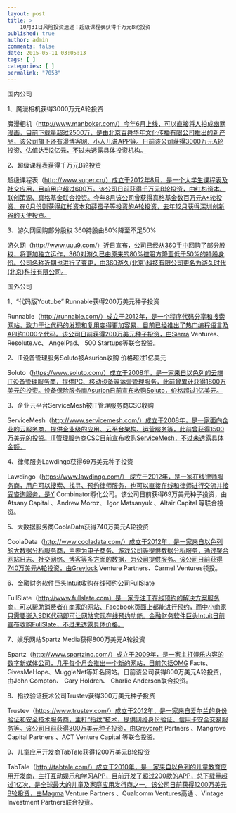 ```yaml
---
layout: post
title: >
    10月31日风险投资速递：超级课程表获得千万元B轮投资
published: true
author: admin
comments: false
date: 2015-05-11 03:05:13
tags: [ ]
categories: [ ]
permalink: "7053"
---
```



国内公司

1、魔漫相机获得3000万元A轮投资

魔漫相机（http://www.manboker.com/）今年6月上线，可以直接将人拍成幽默漫画，目前下载量超过2500万，是由北京百舜华年文化传播有限公司推出的新产品，该公司旗下还有漫博客网、小人儿说APP等。日前该公司获得3000万元A轮投资、估值达到2亿元，不过未透露具体投资机构。

2、超级课程表获得千万元B轮投资

超级课程表（http://www.super.cn/）成立于2012年8月，是一个大学生课程表及社交应用，目前用户超过600万。该公司日前获得千万元B轮投资，由红杉资本、联创策源、真格基金联合投资。今年8月该公司曾获得真格基金数百万元A+轮投资、在6月份则获得红杉资本和薛蛮子等投资的A轮投资，去年12月获得深圳创新谷的天使投资。

3、游久网回购部分股权 360持股由80%降至不足50%

游久网（http://www.uuu9.com/）近日宣布，公司已经从360手中回购了部分股权，将更加独立运作，360对游久已由原来的80%控股方降至低于50%的持股身份。公司名称近期也进行了变更，由360游久(北京)科技有限公司更名为游久时代(北京)科技有限公司。

国外公司

1、“代码版Youtube” Runnable获得200万美元种子投资

Runnable（http://runnable.com/）成立于2012年，是一个程序代码分享和搜索网站，致力于让代码的发现和复用变得更加容易，目前已经推出了热门编程语言及API约1000个代码。该公司日前获得200万美元种子投资，由Sierra Ventures、 Resolute.vc、 AngelPad、 500 Startups等联合投资。

2、IT设备管理服务Soluto被Asurion收购 价格超过1亿美元

Soluto（https://www.soluto.com/）成立于2008年，是一家来自以色列的云端IT设备管理服务商，提供PC、移动设备等运营管理服务，此前曾累计获得1800万美元的投资。设备保险服务商Asurion日前宣布收购Soluto，价格超过1亿美元。

3、企业云平台ServiceMesh被IT管理服务商CSC收购

ServiceMesh（http://www.servicemesh.com/）成立于2008年，是一家面向企业的云服务商，提供企业级的应用、云平台架构、运营服务等，此前曾获得1500万美元的投资。IT管理服务商CSC日前宣布收购ServiceMesh，不过未透露具体金额。

4、律师服务Lawdingo获得69万美元种子投资

Lawdingo（https://www.lawdingo.com/） 成立于2012年，是一家在线律师服务商，用户可以搜索、找寻、预约律师服务，也可以直接在线和律师进行交流并接受咨询服务，是Y Combinator孵化公司。该公司日前获得69万美元种子投资，由Atsany Capital 、Andrew Moroz、 Igor Matsanyuk 、Altair Capital 等联合投资。

5、大数据服务商CoolaData获得740万美元A轮投资

CoolaData（http://www.cooladata.com/）成立于2012年，是一家来自以色列的大数据分析服务商，主要为电子商务、游戏公司等提供数据分析服务，通过聚合网站日志、社交网络、博客等多方面的数据，为公司提供服务。该公司日前获得740万美元A轮投资，由Greylock Venture Partners、Carmel Ventures领投。

6、金融财务软件巨头Intuit收购在线预约公司FullSlate

FullSlate（http://www.fullslate.com）是一家专注于在线预约的解决方案服务商，可以帮助消费者在商家的网站、Facebook页面上都能进行预约，而中小商家只需要嵌入SDK代码即可让网站实现在线预约功能。金融财务软件巨头Intuit日前宣布收购FullSlate，不过未透露具体价格。

7、娱乐网站Spartz Media获得800万美元A轮投资

Spartz（http://www.spartzinc.com/）成立于2009年，是一家主打娱乐内容的数字新媒体公司，几乎每个月会推出一个新的网站，目前包括OMG Facts、GivesMeHope、MuggleNet等知名网站。日前该公司获得800万美元A轮投资，由John Compton、 Gary Holdren、 Charlie Anderson联合投资。

8、指纹验证技术公司Trustev获得300万美元种子投资

Trustev（https://www.trustev.com/）成立于2012年，是一家来自爱尔兰的身份验证和安全技术服务商，主打“指纹”技术，提供网络身份验证、信用卡安全交易服务等。该公司日前获得300万美元种子投资，由Greycroft Partners 、Mangrove Capital Partners 、ACT Venture Capital 等联合投资。

9、儿童应用开发商TabTale获得1200万美元B轮投资

TabTale（http://tabtale.com/）成立于2010年，是一家来自以色列的儿童教育应用开发商，主打互动娱乐和学习APP，目前开发了超过200款的APP，总下载量超过1亿次，是全球最大的儿童及家庭应用发行商之一。该公司日前获得1200万美元B轮投资，由Magma Venture Partners 、Qualcomm Ventures高通 、Vintage Investment Partners联合投资。